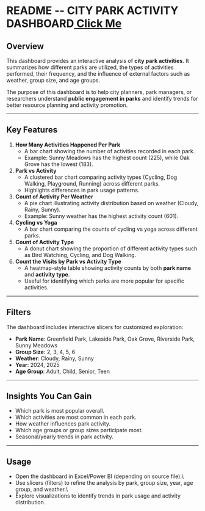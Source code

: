 # README -- CITY PARK ACTIVITY DASHBOARD<a href="https://github.com/HariniMathankumar/CITY_PARK_ACTIVITY_DASHBOARD/blob/main/Screenshot%202025-09-16%20111632.png"> Click Me</a>

## Overview

This dashboard provides an interactive analysis of **city park
activities**. It summarizes how different parks are utilized, the types
of activities performed, their frequency, and the influence of external
factors such as weather, group size, and age groups.

The purpose of this dashboard is to help city planners, park managers,
or researchers understand **public engagement in parks** and identify
trends for better resource planning and activity promotion.

------------------------------------------------------------------------

## Key Features

1.  **How Many Activities Happened Per Park**
    -   A bar chart showing the number of activities recorded in each
        park.
    -   Example: Sunny Meadows has the highest count (225), while Oak
        Grove has the lowest (183).
2.  **Park vs Activity**
    -   A clustered bar chart comparing activity types (Cycling, Dog
        Walking, Playground, Running) across different parks.
    -   Highlights differences in park usage patterns.
3.  **Count of Activity Per Weather**
    -   A pie chart illustrating activity distribution based on weather
        (Cloudy, Rainy, Sunny).
    -   Example: Sunny weather has the highest activity count (601).
4.  **Cycling vs Yoga**
    -   A bar chart comparing the counts of cycling vs yoga across
        different parks.
5.  **Count of Activity Type**
    -   A donut chart showing the proportion of different activity types
        such as Bird Watching, Cycling, and Dog Walking.
6.  **Count the Visits by Park vs Activity Type**
    -   A heatmap-style table showing activity counts by both **park
        name** and **activity type**.
    -   Useful for identifying which parks are more popular for specific
        activities.

------------------------------------------------------------------------

## Filters

The dashboard includes interactive slicers for customized exploration:
- **Park Name**: Greenfield Park, Lakeside Park, Oak Grove, Riverside
Park, Sunny Meadows
- **Group Size**: 2, 3, 4, 5, 6
- **Weather**: Cloudy, Rainy, Sunny
- **Year**: 2024, 2025
- **Age Group**: Adult, Child, Senior, Teen

------------------------------------------------------------------------

## Insights You Can Gain

-   Which park is most popular overall.
-   Which activities are most common in each park.
-   How weather influences park activity.
-   Which age groups or group sizes participate most.
-   Seasonal/yearly trends in park activity.

------------------------------------------------------------------------

## Usage

-   Open the dashboard in Excel/Power BI (depending on source file).\
-   Use slicers (filters) to refine the analysis by park, group size,
    year, age group, and weather.\
-   Explore visualizations to identify trends in park usage and activity
    distribution.
